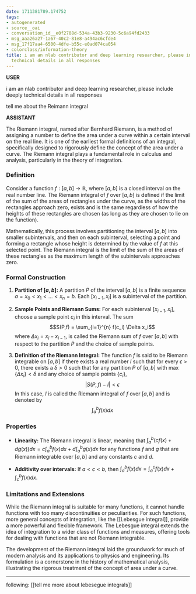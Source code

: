 ```yaml
---
date: 1711381789.174752
tags:
- autogenerated
- source__oai
- conversation_id__e0f2708d-534a-43b3-9230-5c6a94fd2433
- msg_aaa26a27-1a67-40c2-81e8-a494ac6cfde4
- msg_17f17aa4-6500-4dfe-b55c-e0ad074ca054
- colorclass/information-theory
title: i am an nlab contributor and deep learning researcher, please include deeply
  technical details in all responses
---
```


**USER**

i am an nlab contributor and deep learning researcher, please include deeply technical details in all responses

tell me about the Reimann integral


**ASSISTANT**

The Riemann integral, named after Bernhard Riemann, is a method of assigning a number to define the area under a curve within a certain interval on the real line. It is one of the earliest formal definitions of an integral, specifically designed to rigorously define the concept of the area under a curve. The Riemann integral plays a fundamental role in calculus and analysis, particularly in the theory of integration.

### Definition

Consider a function $f:[a,b] \rightarrow \mathbb{R}$, where $[a,b]$ is a closed interval on the real number line. The Riemann integral of $f$ over $[a,b]$ is defined if the limit of the sum of the areas of rectangles under the curve, as the widths of the rectangles approach zero, exists and is the same regardless of how the heights of these rectangles are chosen (as long as they are chosen to lie on the function).

Mathematically, this process involves partitioning the interval $[a,b]$ into smaller subintervals, and then on each subinterval, selecting a point and forming a rectangle whose height is determined by the value of $f$ at this selected point. The Riemann integral is the limit of the sum of the areas of these rectangles as the maximum length of the subintervals approaches zero.

### Formal Construction

1. **Partition of $[a,b]$:** A partition $P$ of the interval $[a,b]$ is a finite sequence $a = x_0 < x_1 < \ldots < x_n = b$. Each $[x_{i-1}, x_i]$ is a subinterval of the partition.

2. **Sample Points and Riemann Sums:** For each subinterval $[x_{i-1}, x_i]$, choose a sample point $c_i$ in this interval. The sum $$S(P,f) = \sum_{i=1}^{n} f(c_i) \Delta x_i$$ where $\Delta x_i = x_i - x_{i-1}$, is called the Riemann sum of $f$ over $[a,b]$ with respect to the partition $P$ and the choice of sample points.

3. **Definition of the Riemann Integral:** The function $f$ is said to be Riemann integrable on $[a,b]$ if there exists a real number $I$ such that for every $\epsilon > 0$, there exists a $\delta > 0$ such that for any partition $P$ of $[a,b]$ with $\max\{\Delta x_i\} < \delta$ and any choice of sample points $\{c_i\}$, $$|S(P,f) - I| < \epsilon$$ In this case, $I$ is called the Riemann integral of $f$ over $[a,b]$ and is denoted by $$\int_a^b f(x) dx$$

### Properties

- **Linearity:** The Riemann integral is linear, meaning that $\int_a^b (cf(x) + dg(x)) dx = c\int_a^b f(x) dx + d\int_a^b g(x) dx$ for any functions $f$ and $g$ that are Riemann integrable over $[a,b]$ and any constants $c$ and $d$.
  
- **Additivity over intervals:** If $a < c < b$, then $\int_a^b f(x) dx = \int_a^c f(x) dx + \int_c^b f(x) dx$.

### Limitations and Extensions

While the Riemann integral is suitable for many functions, it cannot handle functions with too many discontinuities or peculiarities. For such functions, more general concepts of integration, like the [[Lebesgue integral]], provide a more powerful and flexible framework. The Lebesgue integral extends the idea of integration to a wider class of functions and measures, offering tools for dealing with functions that are not Riemann integrable.

The development of the Riemann integral laid the groundwork for much of modern analysis and its applications to physics and engineering. Its formulation is a cornerstone in the history of mathematical analysis, illustrating the rigorous treatment of the concept of area under a curve.


---


following: [[tell me more about lebesegue integrals]]